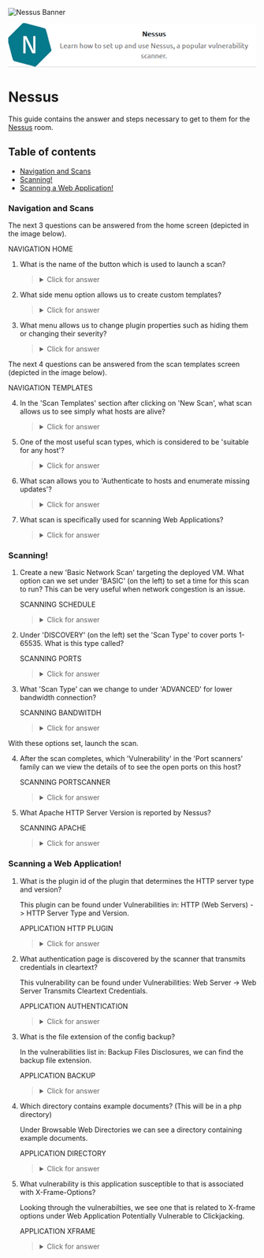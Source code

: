 ![Nessus Banner](https://i.imgur.com/qopFZj9.jpg)

<p align="center">
   <img src="https://github.com/Kevinovitz/TryHackMe_Writeups/blob/main/rpnessusredux/Nessus_Cover.png" alt="Nessus Logo">
</p>

# Nessus

This guide contains the answer and steps necessary to get to them for the [Nessus](https://tryhackme.com/room/rpnessusredux) room.

## Table of contents

- [Navigation and Scans](#navigation-and-scans)
- [Scanning!](#scanning)
- [Scanning a Web Application! ](#scanning-a-web-application)

### Navigation and Scans

The next 3 questions can be answered from the home screen (depicted in the image below).

NAVIGATION HOME

1. What is the name of the button which is used to launch a scan?

   ><details><summary>Click for answer</summary>New scan</details>
   
2. What side menu option allows us to create custom templates?

   ><details><summary>Click for answer</summary>Policies</details>
   
3. What menu allows us to change plugin properties such as hiding them or changing their severity?

   ><details><summary>Click for answer</summary>Plugin Rules</details>

The next 4 questions can be answered from the scan templates screen (depicted in the image below).

NAVIGATION TEMPLATES

4. In the 'Scan Templates' section after clicking on 'New Scan', what scan allows us to see simply what hosts are alive?

   ><details><summary>Click for answer</summary>Host Discovery</details>
   
5. One of the most useful scan types, which is considered to be 'suitable for any host'?

   ><details><summary>Click for answer</summary>Basic Network Scan</details>
   
6. What scan allows you to 'Authenticate to hosts and enumerate missing updates'?

   ><details><summary>Click for answer</summary>Credentialed Patch Audit</details>
   
7. What scan is specifically used for scanning Web Applications? 

   ><details><summary>Click for answer</summary>Web Application Tests</details>

### Scanning!

1. Create a new 'Basic Network Scan' targeting the deployed VM. What option can we set under 'BASIC' (on the left) to set a time for this scan to run? This can be very useful when network congestion is an issue.

   SCANNING SCHEDULE

   ><details><summary>Click for answer</summary>Schedule</details>
   
2. Under 'DISCOVERY' (on the left) set the 'Scan Type' to cover ports 1-65535. What is this type called?

   SCANNING PORTS

   ><details><summary>Click for answer</summaryPort scan (all ports)details>

3. What 'Scan Type' can we change to under 'ADVANCED' for lower bandwidth connection?

   SCANNING BANDWITDH

   ><details><summary>Click for answer</summary>Scan low bandwidth links</details>

With these options set,  launch the scan. 

4. After the scan completes, which 'Vulnerability' in the 'Port scanners' family can we view the details of to see the open ports on this host?

   SCANNING PORTSCANNER

   ><details><summary>Click for answer</summary>Nessus SYN Scanner</details>

5. What Apache HTTP Server Version is reported by Nessus?

   SCANNING APACHE

   ><details><summary>Click for answer</summary>2.4.99</details>

### Scanning a Web Application! 

1. What is the plugin id of the plugin that determines the HTTP server type and version?

   This plugin can be found under Vulnerabilities in: HTTP (Web Servers) -> HTTP Server Type and Version.

   APPLICATION HTTP PLUGIN

   ><details><summary>Click for answer</summary>10107</details>

3. What authentication page is discovered by the scanner that transmits credentials in cleartext?

   This vulnerability can be found under Vulnerabilities: Web Server -> Web Server Transmits Cleartext Credentials.

   APPLICATION AUTHENTICATION

   ><details><summary>Click for answer</summary></details>

5. What is the file extension of the config backup?

   In the vulnerabilities list in: Backup Files Disclosures, we can find the backup file extension.

   APPLICATION BACKUP

   ><details><summary>Click for answer</summary>.bak</details>

7. Which directory contains example documents? (This will be in a php directory)

   Under Browsable Web Directories we can see a directory containing example documents.

   APPLICATION DIRECTORY

   ><details><summary>Click for answer</summary/external/phpids/0.6/docs/examples/details>

9. What vulnerability is this application susceptible to that is associated with X-Frame-Options?

   Looking through the vulnerabilties, we see one that is related to X-frame options under Web Application Potentially Vulnerable to Clickjacking.

   APPLICATION XFRAME

   ><details><summary>Click for answer</summary>Clickjacking</details>
